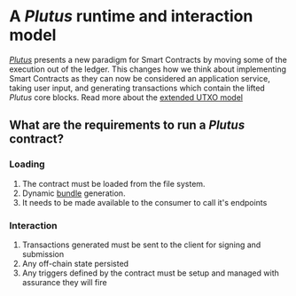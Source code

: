 # A _Plutus_ runtime and interaction model
[_Plutus_](https://github.com/input-output-hk/plutus) presents a new paradigm for Smart Contracts by moving some of the execution out of the ledger. This changes how we think about implementing Smart Contracts as they can now be considered an application service, taking user input, and generating transactions which contain the lifted _Plutus_ core blocks. Read more about the [extended UTXO model](https://github.com/input-output-hk/plutus/tree/master/docs/extended-utxo)

## What are the requirements to run a _**Plutus**_ contract?
### Loading
1. The contract must be loaded from the file system.
2. Dynamic [bundle](./contract_bundle.md) generation.
3. It needs to be made available to the consumer to call it's endpoints
### Interaction
1. Transactions generated must be sent to the client for signing and submission
2. Any off-chain state persisted
3. Any triggers defined by the contract must be setup and managed with assurance they will fire


